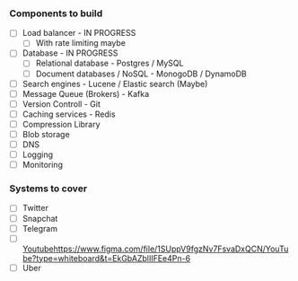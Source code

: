 ### Components to build
- [ ] Load balancer - IN PROGRESS
    - [ ] With rate limiting maybe
- [ ] Database - IN PROGRESS
    - [ ] Relational database - Postgres / MySQL
    - [ ] Document databases / NoSQL - MonogoDB / DynamoDB
- [ ] Search engines - Lucene / Elastic search (Maybe)
- [ ] Message Queue (Brokers) - Kafka
- [ ] Version Controll - Git 
- [ ] Caching services - Redis
- [ ] Compression Library
- [ ] Blob storage
- [ ] DNS
- [ ] Logging
- [ ] Monitoring

### Systems to cover
- [ ]  Twitter
- [ ]  Snapchat
- [ ]  Telegram 
- [ ]  [Youtube](https://www.figma.com/file/1SUppV9fgzNv7FsvaDxQCN/YouTube?type=whiteboard&t=EkGbAZblIIFEe4Pn-6)https://www.figma.com/file/1SUppV9fgzNv7FsvaDxQCN/YouTube?type=whiteboard&t=EkGbAZblIIFEe4Pn-6
- [ ]  Uber
